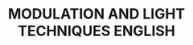 ---
layout: product
title: "MODULATION AND LIGHT TECHNIQUES ENGLISH"
price: "3500" 
desc: "Knjiga"
img_path: "/assets/img/A.MIG-6005.webp"
brand: "AMMO"
available: false
special_offer: true
new: false
soon: false
cat: "090000"
subcat: "090100"
subsubcat: "090101"
sifra: "A.MIG-6005"
popular: false
spec: false
---